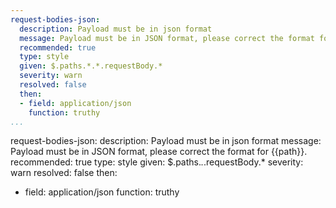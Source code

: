 ```yaml
---
request-bodies-json:
  description: Payload must be in json format
  message: Payload must be in JSON format, please correct the format for {{path}}.
  recommended: true
  type: style
  given: $.paths.*.*.requestBody.*
  severity: warn
  resolved: false
  then:
  - field: application/json
    function: truthy
...
```

request-bodies-json:
  description: Payload must be in json format
  message: Payload must be in JSON format, please correct the format for {{path}}.
  recommended: true
  type: style
  given: $.paths.*.*.requestBody.*
  severity: warn
  resolved: false
  then:
  - field: application/json
    function: truthy